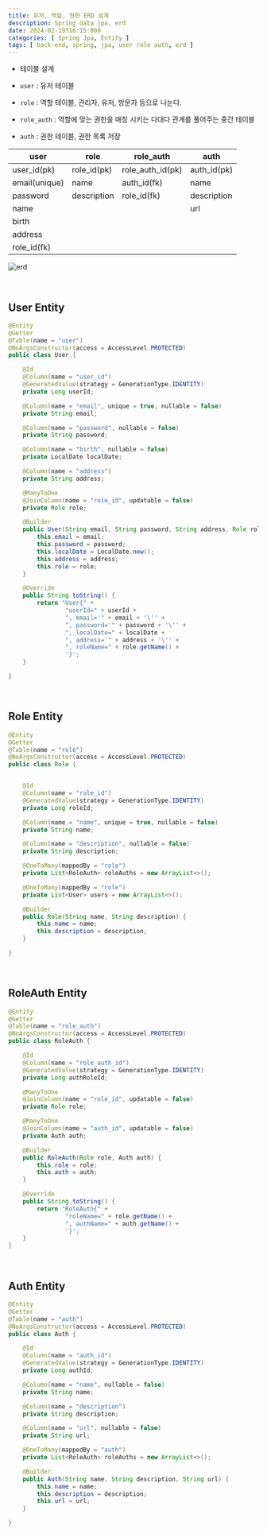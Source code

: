 ```yaml
---
title: 유저, 역할, 권한 ERD 설계
description: Spring data jpa, erd
date: 2024-02-19T16:15:000
categories: [ Spring Jpa, Entity ]
tags: [ back-end, spring, jpa, user role auth, erd ]
---
```


- 테이블 설계

- ```user``` : 유저 테이블
- ```role``` : 역할 테이블, 관리자, 유저, 방문자 등으로 나눈다.
- ```role_auth``` : 역할에 맞는 권한을 매칭 시키는 다대다 관계를 풀어주는 중간 테이블
- ```auth``` : 권한 테이블, 권한 목록 저장

| user          | role        | role_auth        | auth        |
|---------------|-------------|------------------|-------------|
| user_id(pk)   | role_id(pk) | role_auth_id(pk) | auth_id(pk) |
| email(unique) | name        | auth_id(fk)      | name        |
| password      | description | role_id(fk)      | description |
| name          |             |                  | url         |
| birth         |             |                  |             |
| address       |             |                  |             |
| role_id(fk)   |             |                  |             |

![erd](https://github.com/AngryPig123/AngryPig123.github.io/assets/86225268/8faa7798-bc02-406a-b2d9-0f86dff0f209)


<br>

<h2> User Entity </h2>

```java
@Entity
@Getter
@Table(name = "user")
@NoArgsConstructor(access = AccessLevel.PROTECTED)
public class User {

    @Id
    @Column(name = "user_id")
    @GeneratedValue(strategy = GenerationType.IDENTITY)
    private Long userId;

    @Column(name = "email", unique = true, nullable = false)
    private String email;

    @Column(name = "password", nullable = false)
    private String password;

    @Column(name = "birth", nullable = false)
    private LocalDate localDate;

    @Column(name = "address")
    private String address;

    @ManyToOne
    @JoinColumn(name = "role_id", updatable = false)
    private Role role;

    @Builder
    public User(String email, String password, String address, Role role) {
        this.email = email;
        this.password = password;
        this.localDate = LocalDate.now();
        this.address = address;
        this.role = role;
    }

    @Override
    public String toString() {
        return "User{" +
                "userId=" + userId +
                ", email='" + email + '\'' +
                ", password='" + password + '\'' +
                ", localDate=" + localDate +
                ", address='" + address + '\'' +
                ", roleName=" + role.getName() +
                '}';
    }

}
```

<br>

<h2> Role Entity </h2>

```java
@Entity
@Getter
@Table(name = "role")
@NoArgsConstructor(access = AccessLevel.PROTECTED)
public class Role {


    @Id
    @Column(name = "role_id")
    @GeneratedValue(strategy = GenerationType.IDENTITY)
    private Long roleId;

    @Column(name = "name", unique = true, nullable = false)
    private String name;

    @Column(name = "description", nullable = false)
    private String description;

    @OneToMany(mappedBy = "role")
    private List<RoleAuth> roleAuths = new ArrayList<>();

    @OneToMany(mappedBy = "role")
    private List<User> users = new ArrayList<>();

    @Builder
    public Role(String name, String description) {
        this.name = name;
        this.description = description;
    }

}
```

<br>

<h2> RoleAuth Entity </h2>


```java
@Entity
@Getter
@Table(name = "role_auth")
@NoArgsConstructor(access = AccessLevel.PROTECTED)
public class RoleAuth {

    @Id
    @Column(name = "role_auth_id")
    @GeneratedValue(strategy = GenerationType.IDENTITY)
    private Long authRoleId;

    @ManyToOne
    @JoinColumn(name = "role_id", updatable = false)
    private Role role;

    @ManyToOne
    @JoinColumn(name = "auth_id", updatable = false)
    private Auth auth;

    @Builder
    public RoleAuth(Role role, Auth auth) {
        this.role = role;
        this.auth = auth;
    }

    @Override
    public String toString() {
        return "RoleAuth{" +
                "roleName=" + role.getName() +
                ", authName=" + auth.getName() +
                '}';
    }
}
```

<br>


<h2> Auth Entity </h2>

```java
@Entity
@Getter
@Table(name = "auth")
@NoArgsConstructor(access = AccessLevel.PROTECTED)
public class Auth {

    @Id
    @Column(name = "auth_id")
    @GeneratedValue(strategy = GenerationType.IDENTITY)
    private Long authId;

    @Column(name = "name", nullable = false)
    private String name;

    @Column(name = "description")
    private String description;

    @Column(name = "url", nullable = false)
    private String url;

    @OneToMany(mappedBy = "auth")
    private List<RoleAuth> roleAuths = new ArrayList<>();

    @Builder
    public Auth(String name, String description, String url) {
        this.name = name;
        this.description = description;
        this.url = url;
    }

}

```



